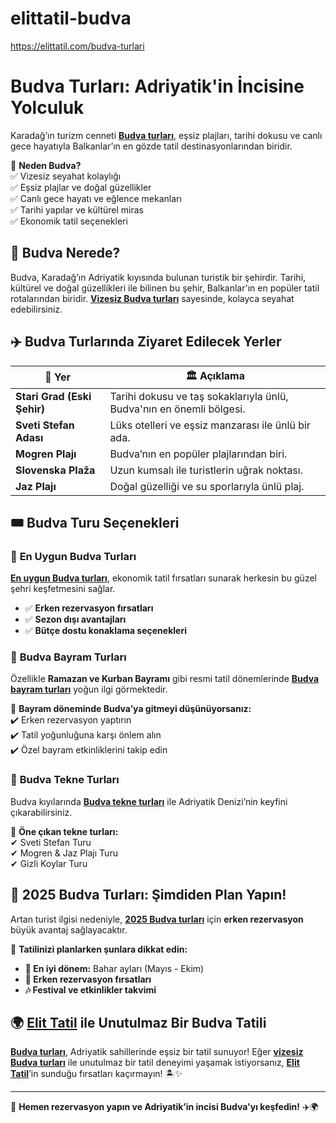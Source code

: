 # elittatil-budva
https://elittatil.com/budva-turlari

# **Budva Turları: Adriyatik'in İncisine Yolculuk**  

Karadağ’ın turizm cenneti **[Budva turları](https://elittatil.com/budva-turlari)**, eşsiz plajları, tarihi dokusu ve canlı gece hayatıyla Balkanlar’ın en gözde tatil destinasyonlarından biridir.  

📌 **Neden Budva?**  
✅ Vizesiz seyahat kolaylığı  
✅ Eşsiz plajlar ve doğal güzellikler  
✅ Canlı gece hayatı ve eğlence mekanları  
✅ Tarihi yapılar ve kültürel miras  
✅ Ekonomik tatil seçenekleri  

## 📍 **Budva Nerede?**  

Budva, Karadağ’ın Adriyatik kıyısında bulunan turistik bir şehirdir. Tarihi, kültürel ve doğal güzellikleri ile bilinen bu şehir, Balkanlar'ın en popüler tatil rotalarından biridir. **[Vizesiz Budva turları](https://elittatil.com/budva-turlari)** sayesinde, kolayca seyahat edebilirsiniz.  

## ✈️ **Budva Turlarında Ziyaret Edilecek Yerler**  

| 📍 Yer | 🏛️ Açıklama |
|--------|------------|
| **Stari Grad (Eski Şehir)** | Tarihi dokusu ve taş sokaklarıyla ünlü, Budva'nın en önemli bölgesi. |
| **Sveti Stefan Adası** | Lüks otelleri ve eşsiz manzarası ile ünlü bir ada. |
| **Mogren Plajı** | Budva’nın en popüler plajlarından biri. |
| **Slovenska Plaža** | Uzun kumsalı ile turistlerin uğrak noktası. |
| **Jaz Plajı** | Doğal güzelliği ve su sporlarıyla ünlü plaj. |

## 🎟 **Budva Turu Seçenekleri**  

### 🔹 **En Uygun Budva Turları**  
**[En uygun Budva turları](https://elittatil.com/budva-turlari)**, ekonomik tatil fırsatları sunarak herkesin bu güzel şehri keşfetmesini sağlar.  

- ✅ **Erken rezervasyon fırsatları**  
- ✅ **Sezon dışı avantajları**  
- ✅ **Bütçe dostu konaklama seçenekleri**  

### 🎉 **Budva Bayram Turları**  
Özellikle **Ramazan ve Kurban Bayramı** gibi resmi tatil dönemlerinde **[Budva bayram turları](https://elittatil.com/budva-turlari)** yoğun ilgi görmektedir.  

📌 **Bayram döneminde Budva’ya gitmeyi düşünüyorsanız:**  
✔️ Erken rezervasyon yaptırın  
✔️ Tatil yoğunluğuna karşı önlem alın  
✔️ Özel bayram etkinliklerini takip edin  

### 🚤 **Budva Tekne Turları**  
Budva kıyılarında **[Budva tekne turları](https://elittatil.com/budva-turlari)** ile Adriyatik Denizi’nin keyfini çıkarabilirsiniz.  

📌 **Öne çıkan tekne turları:**  
✔ Sveti Stefan Turu  
✔ Mogren & Jaz Plajı Turu  
✔ Gizli Koylar Turu  

## 📅 **2025 Budva Turları: Şimdiden Plan Yapın!**  
Artan turist ilgisi nedeniyle, **[2025 Budva turları](https://elittatil.com/budva-turlari)** için **erken rezervasyon** büyük avantaj sağlayacaktır.  

🎯 **Tatilinizi planlarken şunlara dikkat edin:**  
- **📆 En iyi dönem:** Bahar ayları (Mayıs - Ekim)  
- **📌 Erken rezervasyon fırsatları**  
- **🎶 Festival ve etkinlikler takvimi**  

## 🌍 **[Elit Tatil](https://elittatil.com/) ile Unutulmaz Bir Budva Tatili**  

**[Budva turları](https://elittatil.com/budva-turlari)**, Adriyatik sahillerinde eşsiz bir tatil sunuyor! Eğer **[vizesiz Budva turları](https://elittatil.com/budva-turlari)** ile unutulmaz bir tatil deneyimi yaşamak istiyorsanız, **[Elit Tatil](https://elittatil.com/)**’in sunduğu fırsatları kaçırmayın! 🏝✨  

---
🚀 **Hemen rezervasyon yapın ve Adriyatik’in incisi Budva'yı keşfedin!** ✈️🌍  
